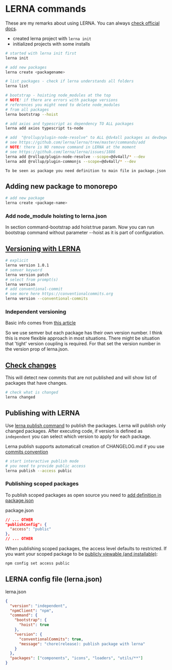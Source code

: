 # LERNA commands

These are my remarks about using LERNA. You can always [check official docs](https://github.com/lerna/lerna#readme).

- created lerna project with `lerna init`
- initialized projects with some installs

```bash
# started with lerna init first
lerna init

# add new packages
lerna create <packagename>

# list packages - check if lerna understands all folders
lerna list

# bootstrap - hoisting node_modules at the top
# NOTE! if there are errors with package versions
# references you might need to delete node_modules
# from all packages
lerna bootstrap --hoist

# add axios and typescript as dependency TO ALL packages
lerna add axios typescript ts-node

# add  "@rollup/plugin-node-resolve" to ALL @dv4all packages as devDependency
# see https://github.com/lerna/lerna/tree/master/commands/add
# NOTE! there is NO remove command in LERNA at the moment
# see https://github.com/lerna/lerna/issues/1886
lerna add @rollup/plugin-node-resolve --scope=@dv4all/* --dev
lerna add @rollup/plugin-commonjs --scope=@dv4all/* --dev

```

`To be seen as package you need definition to main file in package.json`

## Adding new package to monorepo

```bash
# add new package
lerna create <package-name>

```

### Add node_module hoisting to lerna.json

In section command-bootstrap add hoist:true param. Now you can run bootstrap command without parameter --hoist as it is part of configuration.

## [Versioning with LERNA](https://github.com/lerna/lerna/tree/master/commands/version#readme)

```bash
# explicit
lerna version 1.0.1
# semver keyword
lerna version patch
# select from prompt(s)
lerna version
# add conventional-commit
# see more here https://conventionalcommits.org
lerna version --conventional-commits
```

### Independent versioning

Basic info comes from [this article](https://samhogy.co.uk/2018/08/lerna-independent-mode-with-semver.html)

So we use semver but each package has their own version number. I think this is more flexible approach in most situations. There might be situation that 'tight' version coupling is required. For that set the version number in the version prop of lerna.json.

## [Check changes](https://github.com/lerna/lerna/tree/master/commands/changed)

This will detect new commits that are not published and will show list of packages that have changes.

```bash
# check what is changed
lerna changed
```

## Publishing with LERNA

Use [lerna publish command](https://github.com/lerna/lerna/tree/master/commands/publish) to publish the packages. Lerna will publish only changed packages. After executing code, if version is defined as `independent` you can select which version to apply for each package.

Lerna publish supports automaticall creation of CHANGELOG.md if you use [commits convention](https://conventionalcommits.org)

```bash
# start interactive publish mode
# you need to provide public access
lerna publish --access public
```

### Publishing scoped packages

To publish scoped packages as open source you need to [add definition in package.json](https://github.com/lerna/lerna/tree/master/commands/publish#per-package-configuration)

package.json

```json
// ... OTHER
"publishConfig": {
  "access": "public"
},
// ... OTHER

```

When publishing scoped packages, the access level defaults to restricted. If you want your scoped package to be [publicly viewable (and installable)](https://docs.npmjs.com/misc/config#access):

```bash
npm config set access public
```

## LERNA config file (lerna.json)

lerna.json

```json
{
  "version": "independent",
  "npmClient": "npm",
  "command": {
    "bootstrap": {
      "hoist": true
    },
    "version": {
      "conventionalCommits": true,
      "message": "chore(release): publish package with lerna"
    }
  },
  "packages": ["components", "icons", "loaders", "utils/**"]
}
```
